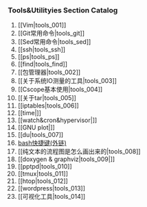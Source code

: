 ### Tools&Utilityies Section Catalog

1. [[Vim|tools_001]]
1. [[Git常用命令|tools_git]]
1. [[Sed常用命令|tools_sed]]
1. [[ssh|tools_ssh]]
1. [[ps|tools_ps]]
1. [[find|tools_find]]
1. [[包管理器|tools_002]]
1. [[关于系统IO测量的工具|tools_003]]
1. [[Cscope基本使用|tools_004]]
1. [[关于tar|tools_005]]
1. [[iptables|tools_006]]
1. [[time|]]
1. [[watch&cron&hypervisor|]]
1. [[GNU plot|]]
1. [[du|tools_007]]
1. [bash快捷键(外链)](https://github.com/hokein/Wiki/wiki/Bash-Shell常用快捷键)
1. [[纯文本的流程图是怎么画出来的|tools_008]]
1. [[doxygen & graphviz|tools_009|]]
1. [[pptpd|tools_010]]
1. [[tmux|tools_011]]
1. [[htop|tools_012]]
1. [[wordpress|tools_013]]
1. [[可视化工具|tools_014]]